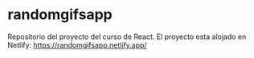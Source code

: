 # randomgifsapp

Repositorio del proyecto del curso de React.
El proyecto esta alojado en Netlify: https://randomgifsapp.netlify.app/